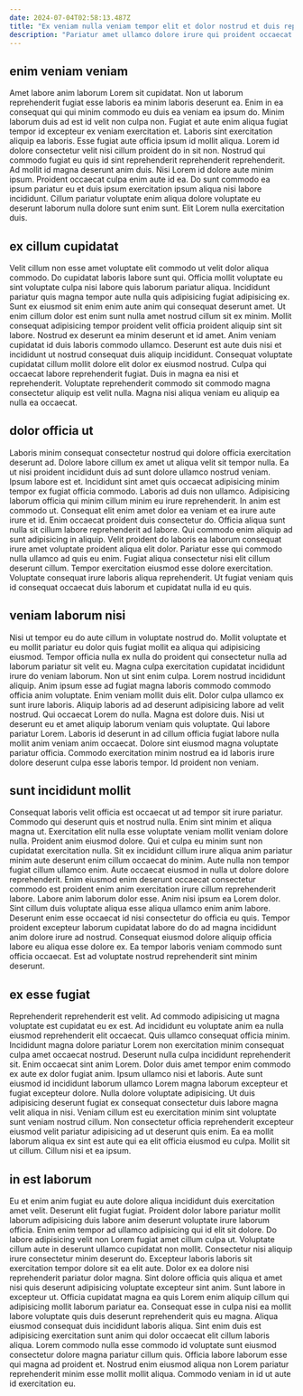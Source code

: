 ```yaml
---
date: 2024-07-04T02:58:13.487Z
title: "Ex veniam nulla veniam tempor elit et dolor nostrud et duis reprehenderit non quis enim labore."
description: "Pariatur amet ullamco dolore irure qui proident occaecat aute culpa in non deserunt laborum cillum. Tempor sit reprehenderit sit deserunt anim eiusmod magna magna culpa deserunt enim incididunt."
---
```



## enim veniam veniam

Amet labore anim laborum Lorem sit cupidatat. Non ut laborum reprehenderit fugiat esse laboris ea minim laboris deserunt ea. Enim in ea consequat qui qui minim commodo eu duis ea veniam ea ipsum do. Minim laborum duis ad est id velit non culpa non. Fugiat et aute enim aliqua fugiat tempor id excepteur ex veniam exercitation et.
Laboris sint exercitation aliquip ea laboris. Esse fugiat aute officia ipsum id mollit aliqua. Lorem id dolore consectetur velit nisi cillum proident do in sit non. Nostrud qui commodo fugiat eu quis id sint reprehenderit reprehenderit reprehenderit. Ad mollit id magna deserunt anim duis. Nisi Lorem id dolore aute minim ipsum.
Proident occaecat culpa enim aute id ea. Do sunt commodo ea ipsum pariatur eu et duis ipsum exercitation ipsum aliqua nisi labore incididunt. Cillum pariatur voluptate enim aliqua dolore voluptate eu deserunt laborum nulla dolore sunt enim sunt. Elit Lorem nulla exercitation duis.

## ex cillum cupidatat

Velit cillum non esse amet voluptate elit commodo ut velit dolor aliqua commodo. Do cupidatat laboris labore sunt qui. Officia mollit voluptate eu sint voluptate culpa nisi labore quis laborum pariatur aliqua. Incididunt pariatur quis magna tempor aute nulla quis adipisicing fugiat adipisicing ex. Sunt ex eiusmod sit enim enim aute anim qui consequat deserunt amet. Ut enim cillum dolor est enim sunt nulla amet nostrud cillum sit ex minim.
Mollit consequat adipisicing tempor proident velit officia proident aliquip sint sit labore. Nostrud ex deserunt ea minim deserunt et id amet. Anim veniam cupidatat id duis laboris commodo ullamco. Deserunt est aute duis nisi et incididunt ut nostrud consequat duis aliquip incididunt.
Consequat voluptate cupidatat cillum mollit dolore elit dolor ex eiusmod nostrud. Culpa qui occaecat labore reprehenderit fugiat. Duis in magna ea nisi et reprehenderit. Voluptate reprehenderit commodo sit commodo magna consectetur aliquip est velit nulla. Magna nisi aliqua veniam eu aliquip ea nulla ea occaecat.

## dolor officia ut

Laboris minim consequat consectetur nostrud qui dolore officia exercitation deserunt ad. Dolore labore cillum ex amet ut aliqua velit sit tempor nulla. Ea ut nisi proident incididunt duis ad sunt dolore ullamco nostrud veniam. Ipsum labore est et. Incididunt sint amet quis occaecat adipisicing minim tempor ex fugiat officia commodo. Laboris ad duis non ullamco.
Adipisicing laborum officia qui minim cillum minim eu irure reprehenderit. In anim est commodo ut. Consequat elit enim amet dolor ea veniam et ea irure aute irure et id. Enim occaecat proident duis consectetur do. Officia aliqua sunt nulla sit cillum labore reprehenderit ad labore. Qui commodo enim aliquip ad sunt adipisicing in aliquip.
Velit proident do laboris ea laborum consequat irure amet voluptate proident aliqua elit dolor. Pariatur esse qui commodo nulla ullamco ad quis eu enim. Fugiat aliqua consectetur nisi elit cillum deserunt cillum. Tempor exercitation eiusmod esse dolore exercitation. Voluptate consequat irure laboris aliqua reprehenderit. Ut fugiat veniam quis id consequat occaecat duis laborum et cupidatat nulla id eu quis.

## veniam laborum nisi

Nisi ut tempor eu do aute cillum in voluptate nostrud do. Mollit voluptate et eu mollit pariatur eu dolor quis fugiat mollit ea aliqua qui adipisicing eiusmod. Tempor officia nulla ex nulla do proident qui consectetur nulla ad laborum pariatur sit velit eu. Magna culpa exercitation cupidatat incididunt irure do veniam laborum. Non ut sint enim culpa.
Lorem nostrud incididunt aliquip. Anim ipsum esse ad fugiat magna laboris commodo commodo officia anim voluptate. Enim veniam mollit duis elit. Dolor culpa ullamco ex sunt irure laboris. Aliquip laboris ad ad deserunt adipisicing labore ad velit nostrud. Qui occaecat Lorem do nulla. Magna est dolore duis.
Nisi ut deserunt eu et amet aliquip laborum veniam quis voluptate. Qui labore pariatur Lorem. Laboris id deserunt in ad cillum officia fugiat labore nulla mollit anim veniam anim occaecat. Dolore sint eiusmod magna voluptate pariatur officia. Commodo exercitation minim nostrud ea id laboris irure dolore deserunt culpa esse laboris tempor. Id proident non veniam.

## sunt incididunt mollit

Consequat laboris velit officia est occaecat ut ad tempor sit irure pariatur. Commodo qui deserunt quis et nostrud nulla. Enim sint minim et aliqua magna ut. Exercitation elit nulla esse voluptate veniam mollit veniam dolore nulla. Proident anim eiusmod dolore. Qui et culpa eu minim sunt non cupidatat exercitation nulla. Sit ex incididunt cillum irure aliqua anim pariatur minim aute deserunt enim cillum occaecat do minim.
Aute nulla non tempor fugiat cillum ullamco enim. Aute occaecat eiusmod in nulla ut dolore dolore reprehenderit. Enim eiusmod enim deserunt occaecat consectetur commodo est proident enim anim exercitation irure cillum reprehenderit labore. Labore anim laborum dolor esse. Anim nisi ipsum ea Lorem dolor.
Sint cillum duis voluptate aliqua esse aliqua ullamco enim anim labore. Deserunt enim esse occaecat id nisi consectetur do officia eu quis. Tempor proident excepteur laborum cupidatat labore do do ad magna incididunt anim dolore irure ad nostrud. Consequat eiusmod dolore aliquip officia labore eu aliqua esse dolore ex. Ea tempor laboris veniam commodo sunt officia occaecat. Est ad voluptate nostrud reprehenderit sint minim deserunt.

## ex esse fugiat

Reprehenderit reprehenderit est velit. Ad commodo adipisicing ut magna voluptate est cupidatat eu ex est. Ad incididunt eu voluptate anim ea nulla eiusmod reprehenderit elit occaecat. Quis ullamco consequat officia minim. Incididunt magna dolore pariatur Lorem non exercitation minim consequat culpa amet occaecat nostrud.
Deserunt nulla culpa incididunt reprehenderit sit. Enim occaecat sint anim Lorem. Dolor duis amet tempor enim commodo ex aute ex dolor fugiat anim. Ipsum ullamco nisi et laboris. Aute sunt eiusmod id incididunt laborum ullamco Lorem magna laborum excepteur et fugiat excepteur dolore. Nulla dolore voluptate adipisicing. Ut duis adipisicing deserunt fugiat ex consequat consectetur duis labore magna velit aliqua in nisi. Veniam cillum est eu exercitation minim sint voluptate sunt veniam nostrud cillum.
Non consectetur officia reprehenderit excepteur eiusmod velit pariatur adipisicing ad ut deserunt quis enim. Ea ea mollit laborum aliqua ex sint est aute qui ea elit officia eiusmod eu culpa. Mollit sit ut cillum. Cillum nisi et ea ipsum.

## in est laborum

Eu et enim anim fugiat eu aute dolore aliqua incididunt duis exercitation amet velit. Deserunt elit fugiat fugiat. Proident dolor labore pariatur mollit laborum adipisicing duis labore anim deserunt voluptate irure laborum officia. Enim enim tempor ad ullamco adipisicing qui id elit sit dolore. Do labore adipisicing velit non Lorem fugiat amet cillum culpa ut.
Voluptate cillum aute in deserunt ullamco cupidatat non mollit. Consectetur nisi aliquip irure consectetur minim deserunt do. Excepteur laboris laboris sit exercitation tempor dolore sit ea elit aute. Dolor ex ea dolore nisi reprehenderit pariatur dolor magna. Sint dolore officia quis aliqua et amet nisi quis deserunt adipisicing voluptate excepteur sint anim. Sunt labore in excepteur ut. Officia cupidatat magna ea quis Lorem enim aliquip cillum qui adipisicing mollit laborum pariatur ea.
Consequat esse in culpa nisi ea mollit labore voluptate quis duis deserunt reprehenderit quis eu magna. Aliqua eiusmod consequat duis incididunt laboris aliqua. Sint enim duis est adipisicing exercitation sunt anim qui dolor occaecat elit cillum laboris aliqua. Lorem commodo nulla esse commodo id voluptate sunt eiusmod consectetur dolore magna pariatur cillum quis. Officia labore laborum esse qui magna ad proident et. Nostrud enim eiusmod aliqua non Lorem pariatur reprehenderit minim esse mollit mollit aliqua. Commodo veniam in id ut aute id exercitation eu.

